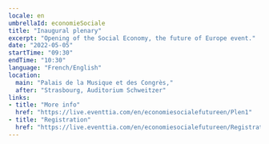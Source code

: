 ```yaml
---
locale: en
umbrellaId: economieSociale
title: "Inaugural plenary"
excerpt: "Opening of the Social Economy, the future of Europe event."
date: "2022-05-05"
startTime: "09:30"
endTime: "10:30"
language: "French/English"
location:
  main: "Palais de la Musique et des Congrès,"
  after: "Strasbourg, Auditorium Schweitzer"
links:
- title: "More info"
  href: "https://live.eventtia.com/en/economiesocialefutureen/Plen1"
- title: "Registration"
  href: "https://live.eventtia.com/en/economiesocialefutureen/Registration"
---
```

